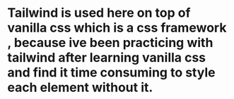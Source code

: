 # Tailwind is used here on top of vanilla css which is a css framework , because ive been practicing with tailwind after learning vanilla css and find it time consuming to style each element without it.